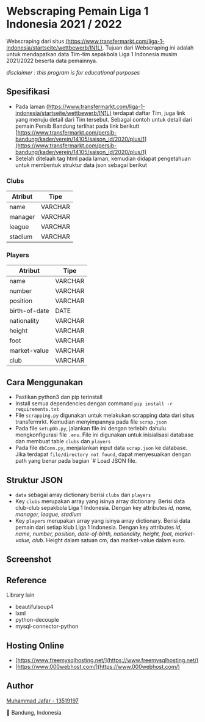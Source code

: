 # Webscraping Pemain Liga 1 Indonesia 2021 / 2022 
Webscraping dari situs [(https://www.transfermarkt.com/liga-1-indonesia/startseite/wettbewerb/IN1L)](https://www.transfermarkt.com/liga-1-indonesia/startseite/wettbewerb/IN1L).
Tujuan dari Webscraping ini adalah untuk mendapatkan data Tim-tim sepakbola Liga 1 Indonesia musim 2021/2022 beserta data pemainnya. 
 
*disclaimer : this program is for educational purposes*
## Spesifikasi
- Pada laman [(https://www.transfermarkt.com/liga-1-indonesia/startseite/wettbewerb/IN1L)](https://www.transfermarkt.com/liga-1-indonesia/startseite/wettbewerb/IN1L) terdapat daftar Tim, juga link yang menuju detail dari Tim tersebut. Sebagai contoh untuk detail dari pemain Persib Bandung terlihat pada link berikutt [https://www.transfermarkt.com/persib-bandung/kader/verein/14105/saison_id/2020/plus/1](https://www.transfermarkt.com/persib-bandung/kader/verein/14105/saison_id/2020/plus/1)
- Setelah ditelaah tag html pada laman, kemudian didapat pengetahuan untuk membentuk struktur data json sebagai berikut

### Clubs
| Atribut 	| Tipe         	|
|---------	|--------------	|
| name    	| VARCHAR      	|
| manager 	| VARCHAR      	|
| league  	| VARCHAR      	|
| stadium 	| VARCHAR      	|

### Players
| Atribut       	| Tipe    	|
|---------------	|---------	|
| name          	| VARCHAR 	|
| number        	| VARCHAR 	|
| position      	| VARCHAR 	|
| birth-of-date 	| DATE    	|
| nationality   	| VARCHAR 	|
| height        	| VARCHAR 	|
| foot          	| VARCHAR 	|
| market-value  	| VARCHAR 	|
| club          	| VARCHAR 	|


## Cara Menggunakan
- Pastikan python3 dan pip terinstall
- Install semua dependencies dengan command `pip install -r requirements.txt`
- File `scrapping.py` digunakan untuk melakukan scrapping data dari situs transfermrkt. Kemudian menyimpannya pada file `scrap.json`
- Pada file `setupDb.py`, jalankan file ini dengan terlebih dahulu mengkonfigurasi file `.env`. File ini digunakan untuk inisialisasi database dan membuat table `clubs` dan `players`
- Pada file `dbConn.py`, menjalankan input data `scrap.json` ke database. Jika terdapat `file/directory not found`, dapat menyesuaikan dengan path yang benar pada bagian `# Load JSON file. 


## Struktur JSON
- `data` sebagai array dictionary berisi `clubs` dan `players`
- Key `clubs` merupakan array yang isinya array dictionary. Berisi data club-club sepakbola Liga 1 Indonesia. Dengan key attributes *id, name, manager, league, stadium*
- Key `players` merupakan array yang isinya array dictionary. Berisi data pemain dari setiap klub Liga 1 Indonesia. Dengan key attributes *id, name, number, position, date-of-birth, nationality, height, foot, market-value, club*. Height dalam satuan cm, dan market-value dalam euro. 

## Screenshot

## Reference
Library lain
- beautifulsoup4
- lxml
- python-decouple
- mysql-connector-python

## Hosting Online
- [https://www.freemysqlhosting.net/](https://www.freemysqlhosting.net/)
- [https://www.000webhost.com/](https://www.000webhost.com/)

## Author
[Muhammad Jafar - 13519197](https://github.com/mhmmdjafarg) 

📌 Bandung, Indonesia